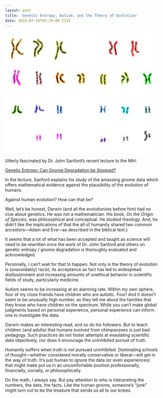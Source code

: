 ```yaml
---
layout: post
title: 'Genetic Entropy, Autism, and the Theory of Evolution'
date: 2019-07-16T03:29:09.725Z
---
```

![An image of the 46 chromosomes making up the diploid genome of a human male.](/assets/uploads/07878bdd-7678-4a06-832c-98cbaf2c1858.png)

Utterly fascinated by Dr. John Sanford’s recent lecture to the NIH:

[Genetic Entropy: Can Gnome Degradation be Stopped?](https://youtu.be/2Mfn2upw-O8)

In the lecture, Sanford explains his study of the amassing gnome data which offers mathematical evidence against the plausibility of the evolution of humans.

Against human evolution? How can that be?

Well, let’s be honest, Darwin (and all the evolutionists before him) had no clue about genetics. He was not a mathematician. His book, _On the Origin of Species_, was philosophical and conceptual. He studied theology. And, he didn’t like the implications of that the all of humanity shared two common ancestors—Adam and Eve—as described in the biblical text.)

It seems that a lot of what has been accepted and taught as science will need to be rewritten once the work of Dr. John Sanford and others on genetic entropy / gnome degradation is thoroughly evaluated and acknowledged.

Personally, I can’t wait for that to happen. Not only is the theory of evolution is (unavoidably) racist, its acceptance as fact has led to widespread disillusionment and increasing amounts of unethical behavior in scientific fields of study, particularly medicine.

Autism seems to be increasing at an alarming rate. Within my own sphere, four of my close friends have children who are autistic. Four! And it doesn’t seem to be unusually high number, as they tell me about the families that they know who have children on the spectrum. While you can’t make global judgments based on personal experience, personal experience can inform one to investigate the data.

Darwin makes an interesting read, and so do his followers. But to teach children (and adults) that humans evolved from chimpanzees is just bad pedagogy. Such practices do not foster attempts at evaulating scientific data objectively, nor does it encourage the uninhibited pursuit of truth.

Humanity suffers when truth is not pursued uninhibited. Dominating schools of thought—whether considered morally conservative or liberal—will get in the way of truth. It’s just human to ignore the data (or even experiences) that might make put us in an uncomfortable position professionally, financially, socially, or philosophically. 

Do the math, I always say. But pay attention to who is interpreting the numbers, the data, the facts. Like the human gnome, someone’s “junk” might turn out to be the treasure that sends us all to our knees.
